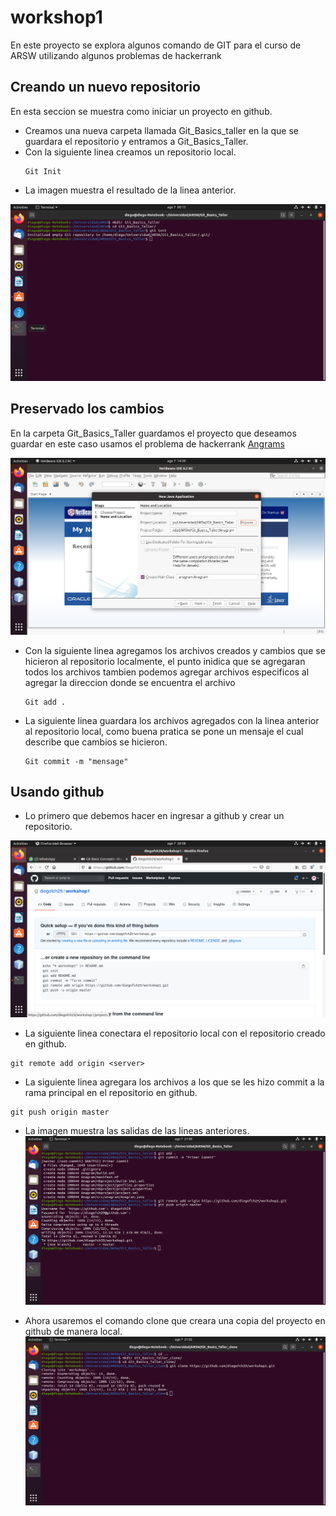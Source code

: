 # workshop1

En este proyecto se explora algunos comando de GIT para el curso de ARSW utilizando algunos problemas de hackerrank

## Creando un nuevo repositorio

En esta seccion se muestra como iniciar un proyecto en github.

* Creamos una nueva carpeta llamada Git_Basics_taller en la que se guardara el repositorio y entramos a Git_Basics_Taller.
* Con la siguiente linea creamos un repositorio local.
  ```
  Git Init
  ```
* La imagen muestra el resultado de la linea anterior.

  
 ![Inicio Proyecto](/Imagenes/Screenshot%20from%202020-08-07%2000-13-34.png)
  
## Preservado los cambios

   En la carpeta Git_Basics_Taller guardamos el proyecto que deseamos guardar en este caso usamos el problema de hackerrank [Angrams](https://www.hackerrank.com/challenges/java-anagrams/problem)
   
  ![ICreacion del proyecto](Imagenes/Screenshot%20from%202020-08-07%2014-39-59.png)
    
    
  * Con la siguiente linea agregamos los archivos creados y cambios que se hicieron al repositorio localmente, el punto inidica que se agregaran todos los archivos      tambien podemos agregar archivos especificos al agregar la direccion donde se encuentra el archivo
    ```
    Git add .
    ```
  * La siguiente linea guardara los archivos agregados con la linea anterior al repositorio local, como buena pratica se pone un mensaje el cual describe que cambios se hicieron.
    ```
    Git commit -m "mensage"
    ``` 
## Usando github

   * Lo primero que debemos hacer en ingresar a github y crear un repositorio.
  
   ![Creacion del repositorio](Imagenes/Screenshot%20from%202020-08-07%2020-58-42.png)
   
   * La siguiente linea conectara el repositorio local con el repositorio creado en github.
   ```
   git remote add origin <server>
   ```
   * La siguiente linea agregara los archivos a los que se les hizo commit a la rama principal en el repositorio en github.
   ```
   git push origin master
   ```
   * La imagen muestra las salidas de las lineas anteriores.
    ![Muestra](/Imagenes/Screenshot%20from%202020-08-07%2021-00-09.png)
   
   * Ahora usaremos el comando clone que creara una copia del proyecto en github de manera local.
    ![clone](/Imagenes/Screenshot%20from%202020-08-07%2021-02-49.png)

   
